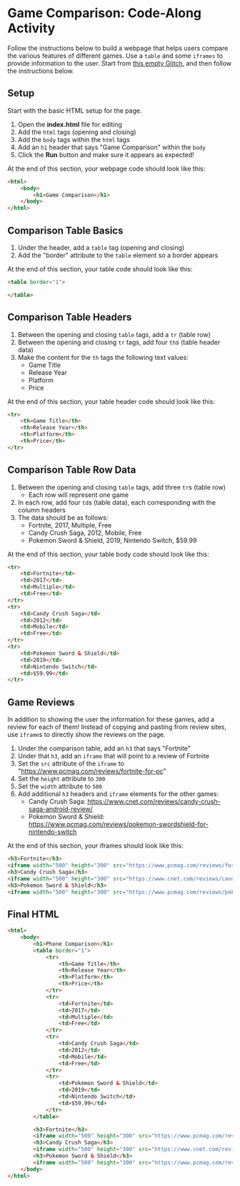 # Game Comparison: Code-Along Activity
Follow the instructions below to build a webpage that helps users compare the various features of different games. Use a `table` and some `iframes` to provide information to the user. Start from [this empty Glitch](https://glitch.com/edit/#!/emptyweb101), and then follow the instructions below.

## Setup
Start with the basic HTML setup for the page.

1. Open the **index.html** file for editing
1. Add the `html` tags (opening and closing)
1. Add the `body` tags within the `html` tags
1. Add an `h1` header that says "Game Comparison" within the `body`
1. Click the **Run** button and make sure it appears as expected!

At the end of this section, your webpage code should look like this:
```html
<html>
    <body>
        <h1>Game Comparison</h1>
    </body>
</html>
```

## Comparison Table Basics
1. Under the header, add a `table` tag (opening and closing)
1. Add the "border" attribute to the `table` element so a border appears

At the end of this section, your table code should look like this:
```html
<table border="1">

</table>
```

## Comparison Table Headers
1. Between the opening and closing `table` tags, add a `tr` (table row)
1. Between the opening and closing `tr` tags, add four `th`s (table header data)
1. Make the content for the `th` tags the following text values:
    - Game Title
    - Release Year
    - Platform
    - Price

At the end of this section, your table header code should look like this:
```html
<tr>
    <th>Game Title</th>
    <th>Release Year</th>
    <th>Platform</th>
    <th>Price</th>
</tr>
```

## Comparison Table Row Data
1. Between the opening and closing `table` tags, add three `tr`s (table row)
    - Each row will represent one game
1. In each row, add four `td`s (table data), each corresponding with the column headers
1. The data should be as follows:
    - Fortnite, 2017, Multiple, Free
    - Candy Crush Saga, 2012, Mobile, Free
    - Pokemon Sword & Shield, 2019, Nintendo Switch, $59.99

At the end of this section, your table body code should look like this:
```html
<tr>
    <td>Fortnite</td>
    <td>2017</td>
    <td>Multiple</td>
    <td>Free</td>
</tr>
<tr>
    <td>Candy Crush Saga</td>
    <td>2012</td>
    <td>Mobile</td>
    <td>Free</td>
</tr>
<tr>
    <td>Pokemon Sword & Shield</td>
    <td>2019</td>
    <td>Nintendo Switch</td>
    <td>$59.99</td>
</tr>
```

## Game Reviews
In addition to showing the user the information for these games, add a review for each of them! Instead of copying and pasting from review sites, use `iframe`s to directly show the reviews on the page.

1. Under the comparison table, add an `h3` that says "Fortnite"
1. Under that `h3`, add an `iframe` that will point to a review of Fortnite
1. Set the `src` attribute of the `iframe` to "https://www.pcmag.com/reviews/fortnite-for-pc"
1. Set the `height` attribute to `300`
1. Set the `width` attribute to `500`
1. Add additional `h3` headers and `iframe` elements for the other games:
    - Candy Crush Saga: https://www.cnet.com/reviews/candy-crush-saga-android-review/
    - Pokemon Sword & Shield: https://www.pcmag.com/reviews/pokemon-swordshield-for-nintendo-switch

At the end of this section, your iframes should look like this:
```html
<h3>Fortnite</h3>
<iframe width="500" height="300" src="https://www.pcmag.com/reviews/fortnite-for-pc"></iframe>
<h3>Candy Crush Saga</h3>
<iframe width="500" height="300" src="https://www.cnet.com/reviews/candy-crush-saga-android-review/"></iframe>
<h3>Pokemon Sword & Shield</h3>
<iframe width="500" height="300" src="https://www.pcmag.com/reviews/pokemon-swordshield-for-nintendo-switch"></iframe>
```

## Final HTML
```html
<html>
    <body>
        <h1>Phone Comparison</h1>
        <table border="1">
            <tr>
                <th>Game Title</th>
                <th>Release Year</th>
                <th>Platform</th>
                <th>Price</th>
            </tr>
            <tr>
                <td>Fortnite</td>
                <td>2017</td>
                <td>Multiple</td>
                <td>Free</td>
            </tr>
            <tr>
                <td>Candy Crush Saga</td>
                <td>2012</td>
                <td>Mobile</td>
                <td>Free</td>
            </tr>
            <tr>
                <td>Pokemon Sword & Shield</td>
                <td>2019</td>
                <td>Nintendo Switch</td>
                <td>$59.99</td>
            </tr>
        </table>

        <h3>Fortnite</h3>
        <iframe width="500" height="300" src="https://www.pcmag.com/reviews/fortnite-for-pc"></iframe>
        <h3>Candy Crush Saga</h3>
        <iframe width="500" height="300" src="https://www.cnet.com/reviews/candy-crush-saga-android-review/"></iframe>
        <h3>Pokemon Sword & Shield</h3>
        <iframe width="500" height="300" src="https://www.pcmag.com/reviews/pokemon-swordshield-for-nintendo-switch"></iframe>
    </body>
</html>
```